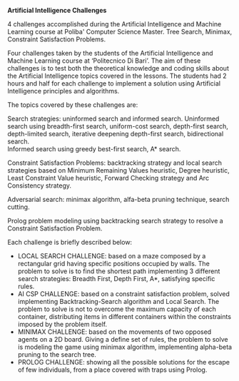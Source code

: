 **Artificial Intelligence Challenges** </br>

4 challenges accomplished during the Artificial Intelligence and Machine Learning course at Poliba' Computer Science Master. Tree Search, Minimax, Constraint Satisfaction Problems.

Four challenges taken by the students of the Artificial Intelligence and Machine Learning course at ‘Politecnico Di Bari’. The aim of these challenges is to test both the theoretical knowledge  and coding skills about the Artificial Intelligence topics covered in the lessons. The students had 2 hours and half for each challenge to implement a solution using Artificial Intelligence principles and algorithms.

The topics covered by these challenges are:

Search strategies: uninformed search and informed search.
Uninformed search using breadth-first search, uniform-cost search, depth-first search, depth-limited search, iterative deepening depth-first search, bidirectional search.  
Informed search using greedy best-first search, A* search.

Constraint Satisfaction Problems: backtracking strategy and local search strategies based on Minimum Remaining Values heuristic, Degree heuristic, Least Constraint Value heuristic, Forward Checking strategy and Arc Consistency strategy.

Adversarial search: minimax algorithm, alfa-beta pruning technique, search cutting.

Prolog problem modeling using backtracking search strategy to resolve a Constraint Satisfaction Problem.

Each challenge is briefly described below:

- LOCAL SEARCH CHALLENGE: based on a maze composed by a rectangular grid having specific positions occupied by walls. The problem to solve is to find the shortest path implementing 3 different search strategies: Breadth First, Depth First, A*, satisfying specific rules.
- AI CSP CHALLENGE: based on a constraint satisfaction problem, solved implementing Backtracking-Search algorithm and Local Search. The problem to solve is not to overcome the maximum capacity of each container, distributing items in different containers within the constraints imposed by the problem itself.
- MINIMAX CHALLENGE: based on the movements of two opposed agents on a 2D board. Giving a define set of rules, the problem to solve is modeling the game using minimax algorithm, implementing alpha-beta pruning to the search tree.
- PROLOG CHALLENGE: showing all the possible solutions for the escape of few individuals, from a place covered with traps using Prolog.
